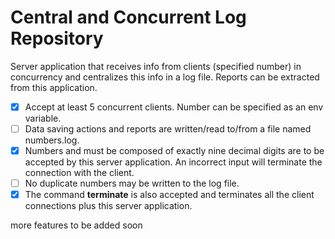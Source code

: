 # Central and Concurrent Log Repository

Server application that receives info from clients (specified number) in concurrency and centralizes this info in a log file. Reports can be extracted from this application.

- [x] Accept at least 5 concurrent clients. Number can be specified as an env variable.
- [ ] Data saving actions and reports are written/read to/from a file named numbers.log.
- [x] Numbers and must be composed of exactly nine decimal digits are to be accepted by this server application. An incorrect input will terminate the connection with the client.
- [ ] No duplicate numbers may be written to the log file.
- [x] The command **terminate** is also accepted and terminates all the client connections plus this server application.

more features to be added soon
